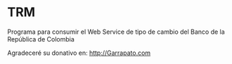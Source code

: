 # TRM
Programa para consumir el Web Service de tipo de cambio del Banco de la República de Colombia

Agradeceré su donativo en: http://Garrapato.com


